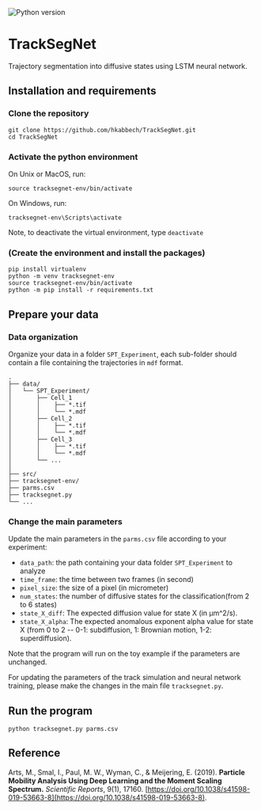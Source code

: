 ![Python version](https://img.shields.io/badge/python-3.8-brightgreen.svg)

# TrackSegNet

Trajectory segmentation into diffusive states using LSTM neural network.

## Installation and requirements

### Clone the repository
```
git clone https://github.com/hkabbech/TrackSegNet.git
cd TrackSegNet
```

### Activate the python environment

On Unix or MacOS, run:
```
source tracksegnet-env/bin/activate
```
On Windows, run:
```
tracksegnet-env\Scripts\activate
```
Note, to deactivate the virtual environment, type `deactivate`

### (Create the environment and install the packages)

```
pip install virtualenv
python -m venv tracksegnet-env
source tracksegnet-env/bin/activate
python -m pip install -r requirements.txt
```

## Prepare your data

### Data organization

Organize your data in a folder `SPT_Experiment`, each sub-folder should contain a file containing the trajectories in `mdf` format.

```
.
├── data/
│   └── SPT_Experiment/
│       ├── Cell_1
│       │    ├── *.tif
│       │    └── *.mdf
│       ├── Cell_2
│       │    ├── *.tif
│       │    └── *.mdf
│       ├── Cell_3
│       │    ├── *.tif
│       │    └── *.mdf
│       └── ...
│
├── src/
├── tracksegnet-env/
├── parms.csv
├── tracksegnet.py
└── ...
```

### Change the main parameters

Update the main parameters in the `parms.csv` file according to your experiment:

- `data_path`: the path containing your data folder `SPT_Experiment` to analyze
- `time_frame`: the time between two frames (in second)
- `pixel_size`: the size of a pixel (in micrometer)
- `num_states`: the number of diffusive states for the classification(from 2 to 6 states)
- `state_X_diff`: The expected diffusion value for state X (in μm^2/s).
- `state_X_alpha`: The expected anomalous exponent alpha value for state X (from 0 to 2 -- 0-1: subdiffusion, 1: Brownian motion, 1-2: superdiffusion).

Note that the program will run on the toy example if the parameters are unchanged.

For updating the parameters of the track simulation and neural network training, please make the changes in the main file `tracksegnet.py`.


## Run the program

```
python tracksegnet.py parms.csv
```

## Reference

Arts, M., Smal, I., Paul, M. W., Wyman, C., & Meijering, E. (2019).
**Particle Mobility Analysis Using Deep Learning and the Moment Scaling Spectrum.** _Scientific Reports_, 9(1), 17160. [https://doi.org/10.1038/s41598-019-53663-8](https://doi.org/10.1038/s41598-019-53663-8).
